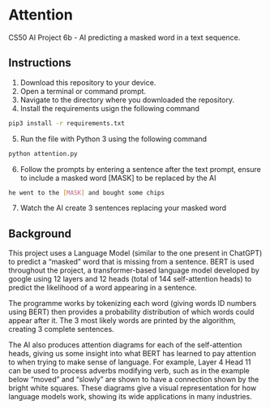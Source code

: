 # Attention
CS50 AI Project 6b - AI predicting a masked word in a text sequence.

## Instructions
1. Download this repository to your device.
2. Open a terminal or command prompt.
3. Navigate to the directory where you downloaded the repository.
4. Install the requirements usign the following command
```bash
pip3 install -r requirements.txt
```
5. Run the file with Python 3 using the following command
```bash
python attention.py
```
6. Follow the prompts by entering a sentence after the text prompt,
ensure to include a masked word [MASK] to be replaced by the AI
```bash
he went to the [MASK] and bought some chips
```
7. Watch the AI create 3 sentences replacing your masked word

## Background
This project uses a Language Model (similar to the one present in ChatGPT) to predict a “masked” word that is missing from a sentence. BERT is used throughout the project, a transformer-based language model developed by google using 12 layers and 12 heads (total of 144 self-attention heads) to predict the likelihood of a word appearing in a sentence.

The programme works by tokenizing each word (giving words ID numbers using BERT) then provides a probability distribution of which words could appear after it. The 3 most likely words are printed by the algorithm, creating 3 complete sentences.

The AI also produces attention diagrams for each of the self-attention heads, giving us some insight into what BERT has learned to pay attention to when trying to make sense of language. For example, Layer 4 Head 11 can be used to process adverbs modifying verb, such as in the example below “moved” and “slowly” are shown to have a connection shown by the bright white squares. These diagrams give a visual representation for how language models work, showing its wide applications in many industries.
